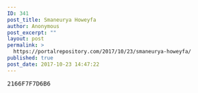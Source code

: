 ```yaml
---
ID: 341
post_title: Smaneurya Howeyfa
author: Anonymous
post_excerpt: ""
layout: post
permalink: >
  https://portalrepository.com/2017/10/23/smaneurya-howeyfa/
published: true
post_date: 2017-10-23 14:47:22
---
```

<pre>2166F7F7D6B6</pre>